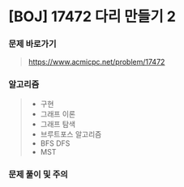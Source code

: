 # [BOJ] 17472 다리 만들기 2

### 문제 바로가기

>  https://www.acmicpc.net/problem/17472

### 알고리즘

> - 구현
> -  그래프 이론
> -  그래프 탐색
> -  브루트포스 알고리즘
> - BFS DFS
> -  MST

### 문제 풀이 및 주의

>

